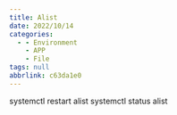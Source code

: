 ```yaml
---
title: Alist
date: 2022/10/14
categories:
  - - Environment
    - APP
    - File
tags: null
abbrlink: c63da1e0
---
```




systemctl restart alist
systemctl status alist


